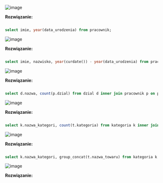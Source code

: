 ![image](https://github.com/SzymonRymszewicz/Bazy_Danych/assets/147385726/eeb35279-1462-43a7-8b4d-97a519a7551d)

**Rozwiązanie:**

```sql

select imie, year(data_urodzenia) from pracownik;

```

![image](https://github.com/SzymonRymszewicz/Bazy_Danych/assets/147385726/61aac44f-fbc6-49b3-93df-fba68bb6fad9)

**Rozwiązanie:**

```sql

select imie, nazwisko, year(curdate()) - year(data_urodzenia) from pracownik;

```

![image](https://github.com/SzymonRymszewicz/Bazy_Danych/assets/147385726/38a07199-ac13-4242-8262-69e3a7f91e32)

**Rozwiązanie:**

```sql

select d.nazwa, count(p.dzial) from dzial d inner join pracownik p on p.dzial = d.id_dzialu group by d.nazwa;

```

![image](https://github.com/SzymonRymszewicz/Bazy_Danych/assets/147385726/503f0cc6-e08a-45ba-923e-5ea34eadc051)

**Rozwiązanie:**

```sql

select k.nazwa_kategori, count(t.kategoria) from kategoria k inner join towar t on k.id_kategori = t.kategoria group by k.nazwa_kategori;

```

![image](https://github.com/SzymonRymszewicz/Bazy_Danych/assets/147385726/69d2dc9e-4901-4a14-90d3-7d0eca4ae513)

**Rozwiązanie:**

```sql

select k.nazwa_kategori, group_concat(t.nazwa_towaru) from kategoria k inner join towar t on k.id_kategori = t.kategoria group by k.nazwa_kategori;

```

![image](https://github.com/SzymonRymszewicz/Bazy_Danych/assets/147385726/f21940a6-f9c1-4577-8ac7-676d198530a2)

**Rozwiązanie:**

```sql



```

